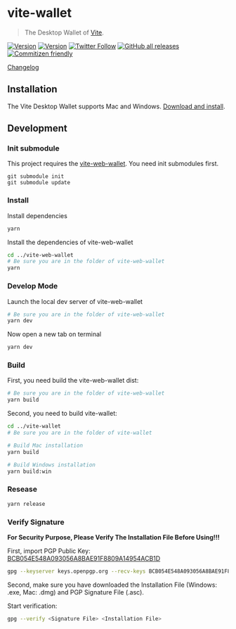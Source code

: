# vite-wallet
> The Desktop Wallet of [Vite](https://vite.org).

[![Version](https://img.shields.io/github/v/release/vitelabs/vite-wallet)](https://github.com/vitelabs/vite-wallet/releases/latest)
[![Version](https://img.shields.io/github/v/release/vitelabs/vite-wallet?include_prereleases&label=pre-release)](https://github.com/vitelabs/vite-wallet/releases)
[![Twitter Follow](https://img.shields.io/twitter/follow/vitelabs?style=social)](https://twitter.com/vitelabs)
[![GitHub all releases](https://img.shields.io/github/downloads/vitelabs/vite-wallet/total)](https://github.com/vitelabs/vite-wallet/releases/latest)
[![Commitizen friendly](https://img.shields.io/badge/commitizen-friendly-brightgreen.svg)](http://commitizen.github.io/cz-cli/)

[Changelog](./changelog.md)

## Installation

The Vite Desktop Wallet supports Mac and Windows. [Download and install](https://github.com/vitelabs/vite-wallet/releases).

## Development

### Init submodule

This project requires the [vite-web-wallet](https://github.com/vitelabs/vite-web-wallet). You need init submodules first.

```
git submodule init
git submodule update
```

### Install

Install dependencies

```bash
yarn
```

Install the dependencies of vite-web-wallet

```bash
cd ../vite-web-wallet
# Be sure you are in the folder of vite-web-wallet
yarn
```

### Develop Mode

Launch the local dev server of vite-web-wallet

```bash
# Be sure you are in the folder of vite-web-wallet
yarn dev
```
Now open a new tab on terminal

```bash
yarn dev
```

### Build

First, you need build the vite-web-wallet dist:

```bash
# Be sure you are in the folder of vite-web-wallet
yarn build
```

Second, you need to build vite-wallet:

```bash
cd ../vite-wallet
# Be sure you are in the folder of vite-wallet

# Build Mac installation
yarn build

# Build Windows installation
yarn build:win
```

### Resease

```bash
yarn release
```

### Verify Signature

**For Security Purpose, Please Verify The Installation File Before Using!!!**

First, import PGP Public Key: [BCB054E548A093056A8BAE91F8809A14954ACB1D](https://keys.openpgp.org/vks/v1/by-fingerprint/BCB054E548A093056A8BAE91F8809A14954ACB1D)

```bash
gpg --keyserver keys.openpgp.org --recv-keys BCB054E548A093056A8BAE91F8809A14954ACB1D
```

Second, make sure you have downloaded the Installation File (Windows: .exe, Mac: .dmg) and PGP Signature File (.asc).

Start verification: 

```bash
gpg --verify <Signature File> <Installation File> 
```
